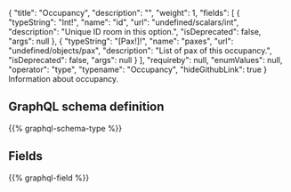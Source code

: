 {
  "title": "Occupancy",
  "description": "",
  "weight": 1,
  "fields": [
    {
      "typeString": "Int!",
      "name": "id",
      "url": "undefined/scalars/int",
      "description": "Unique ID room in this option.",
      "isDeprecated": false,
      "args": null
    },
    {
      "typeString": "[Pax!]!",
      "name": "paxes",
      "url": "undefined/objects/pax",
      "description": "List of pax of this occupancy.",
      "isDeprecated": false,
      "args": null
    }
  ],
  "requireby": null,
  "enumValues": null,
  "operator": "type",
  "typename": "Occupancy",
  "hideGithubLink": true
}
Information about occupancy.
## GraphQL schema definition

{{% graphql-schema-type %}}

## Fields

{{% graphql-field %}}

